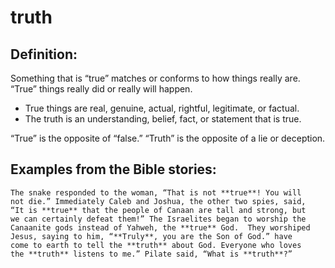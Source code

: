 truth
=====

###

Definition:
-----------

Something that is “true” matches or conforms to how things really are.
“True” things really did or really will happen.

-   True things are real, genuine, actual, rightful, legitimate, or
    factual.
-   The truth is an understanding, belief, fact, or statement that is
    true.

“True” is the opposite of “false.” “Truth” is the opposite
of a lie or deception.

Examples from the Bible stories:
--------------------------------

    The snake responded to the woman, “That is not **true**! You will
    not die.” Immediately Caleb and Joshua, the other two spies, said,
    “It is **true** that the people of Canaan are tall and strong, but
    we can certainly defeat them!” The Israelites began to worship the
    Canaanite gods instead of Yahweh, the **true** God.  They worshiped
    Jesus, saying to him, “**Truly**, you are the Son of God.” have
    come to earth to tell the **truth** about God. Everyone who loves
    the **truth** listens to me.” Pilate said, “What is **truth**?”
